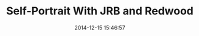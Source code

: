 --- 
layout: entry
category: notebook
excerpt:
title: Self-Portrait With JRB and Redwood
location: Prairie Creek Redwoods State Park, California
date_taken: August 2006
camera: Canon EOS 300D Digital
lens: EF 17–40mm f/4.0L USM
date: 2014-12-15 15:46:57
tags: [20 to 30 years, bw, giant, men, picnic, redwood, ryan, self-portrait, table, tree]
image: GRS-20060827-080040
---